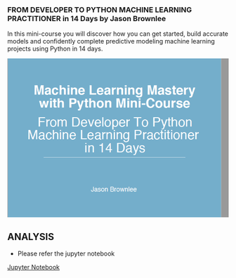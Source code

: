 ### FROM DEVELOPER TO PYTHON MACHINE LEARNING PRACTITIONER in 14 Days by Jason Brownlee

In this mini-course you will discover how you can get started, build accurate models and
confidently complete predictive modeling machine learning projects using Python in 14 days.


![image.png](./ML_Python_Mini_Course.PNG)


## ANALYSIS
- Please refer the jupyter notebook 

[Jupyter Notebook](./Jason_ML_MiniCourse.ipynb)
